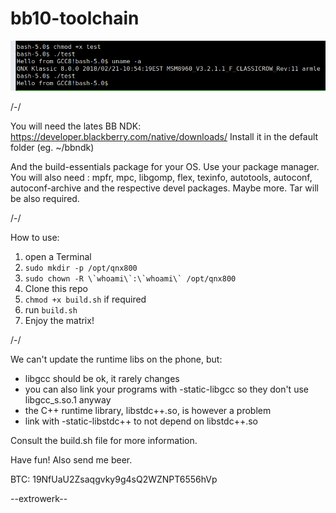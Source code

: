 # bb10-toolchain

![Proof](https://raw.githubusercontent.com/extrowerk/bb10-toolchain/master/2020-11-02-210811_861x137_scrot.png)

/-/

You will need the lates BB NDK:
https://developer.blackberry.com/native/downloads/
Install it in the default folder (eg. ~/bbndk)

And the build-essentials package for your OS. Use your package manager.
You will also need : mpfr, mpc, libgomp, flex, texinfo, autotools, autoconf, autoconf-archive and the respective devel packages. Maybe more.
Tar will be also required.

/-/

How to use:

1) open a Terminal
2) ```sudo mkdir -p /opt/qnx800```
3) ```sudo chown -R \`whoami\`:\`whoami\` /opt/qnx800```
4) Clone this repo
5) ```chmod +x build.sh``` if required
6) run ```build.sh```
7) Enjoy the matrix!

/-/

We can't update the runtime libs on the phone, but:
- libgcc should be ok, it rarely changes
- you can also link your programs with -static-libgcc so they don't use libgcc_s.so.1 anyway
- the C++ runtime library, libstdc++.so, is however a problem
- link with -static-libstdc++ to not depend on libstdc++.so

Consult the build.sh file for more information.

Have fun! Also send me beer.

BTC: 19NfUaU2Zsaqgvky9g4sQ2WZNPT6556hVp

--extrowerk--
